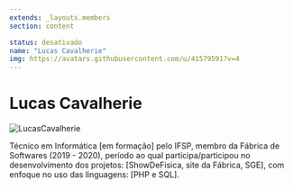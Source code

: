 ```yaml
---
extends: _layouts.members
section: content

status: desativado
name: "Lucas Cavalherie"
img: https://avatars.githubusercontent.com/u/41579591?v=4
---
```


# Lucas Cavalherie

 ![LucasCavalherie]()

Técnico em Informática [em formação] pelo IFSP, membro da Fábrica de Softwares (2019 - 2020), período ao qual participa/participou no desenvolvimento dos projetos: [ShowDeFisica, site da Fábrica, SGE], com enfoque no uso das linguagens: [PHP e SQL].
